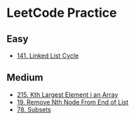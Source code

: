 
# LeetCode Practice

## Easy
- [141. Linked List Cycle](!https://leetcode.com/problems/linked-list-cycle/)
## Medium
- [215. Kth Largest Element i an Array](!https://leetcode.com/problems/kth-largest-element-in-an-array/)
- [19. Remove Nth Node From End of List](!https://leetcode.com/problems/remove-nth-node-from-end-of-list/)
- [78. Subsets](!https://leetcode.com/problems/subsets/)
